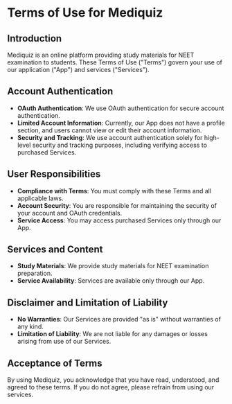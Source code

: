 # Terms of Use for Mediquiz
## Introduction

Mediquiz is an online platform providing study materials for NEET examination to students. These Terms of Use ("Terms") govern your use of our application ("App") and services ("Services").

## Account Authentication

-  **OAuth Authentication**: We use OAuth authentication for secure account authentication.
-  **Limited Account Information**: Currently, our App does not have a profile section, and users cannot view or edit their account information.
- **Security and Tracking**: We use account authentication solely for high-level security and tracking purposes, including verifying access to purchased Services.

## User Responsibilities

- **Compliance with Terms**: You must comply with these Terms and all applicable laws.
- **Account Security**: You are responsible for maintaining the security of your account and OAuth credentials.
- **Service Access**: You may access purchased Services only through our App.

## Services and Content

- **Study Materials**: We provide study materials for NEET examination preparation.
- **Service Availability**: Services are available only through our App.

## Disclaimer and Limitation of Liability

- **No Warranties**: Our Services are provided "as is" without warranties of any kind.
- **Limitation of Liability**: We are not liable for any damages or losses arising from use of our Services.

## Acceptance of Terms

By using Mediquiz, you acknowledge that you have read, understood, and agreed to these terms. If you do not agree, please refrain from using our services.
